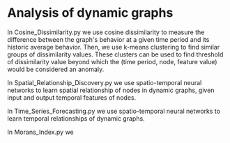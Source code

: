 # Analysis of dynamic graphs

In Cosine_Dissimilarity.py we use cosine dissimilarity to measure the difference between the graph's behavior at a given time period and its historic average behavior. Then, we use k-means clustering to find similar groups of dissimilarity values. These clusters can be used to find threshold of dissimilarity value beyond which the (time period, node, feature value) would be considered an anomaly.

In Spatial_Relationship_Discovery.py we use spatio-temporal neural networks to learn spatial relationship of nodes in dynamic graphs, given input and output temporal features of nodes.

In Time_Series_Forecasting.py we use spatio-temporal neural networks to learn temporal relationships of dynamic graphs.

In Morans_Index.py we
